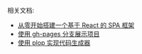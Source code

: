 相关文档:
+ [从零开始搭建一个基于 React 的 SPA 框架](./doc/create-your-react-app/create-your-react-app.md)
+ [使用 gh-pages 分支展示项目](./doc/deploy-to-ghpages/deploy-to-ghpages.md)
+ [使用 plop 实现代码生成器](./doc/generate-code/generate-code.md)
